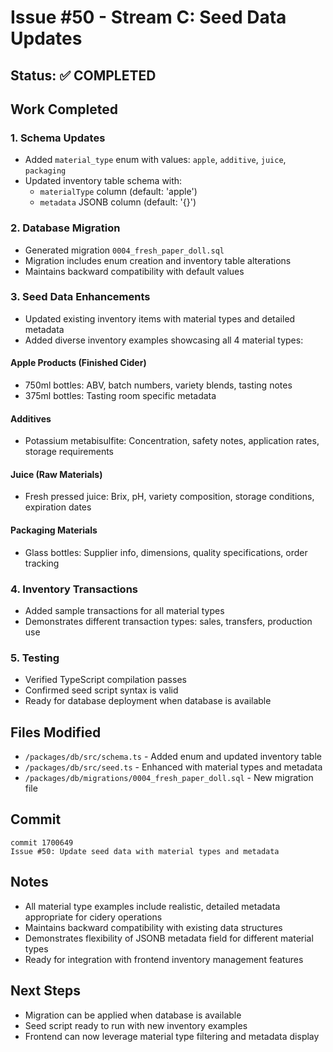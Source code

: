 # Issue #50 - Stream C: Seed Data Updates

## Status: ✅ COMPLETED

## Work Completed

### 1. Schema Updates
- Added `material_type` enum with values: `apple`, `additive`, `juice`, `packaging`
- Updated inventory table schema with:
  - `materialType` column (default: 'apple')
  - `metadata` JSONB column (default: '{}')

### 2. Database Migration
- Generated migration `0004_fresh_paper_doll.sql`
- Migration includes enum creation and inventory table alterations
- Maintains backward compatibility with default values

### 3. Seed Data Enhancements
- Updated existing inventory items with material types and detailed metadata
- Added diverse inventory examples showcasing all 4 material types:

#### Apple Products (Finished Cider)
- 750ml bottles: ABV, batch numbers, variety blends, tasting notes
- 375ml bottles: Tasting room specific metadata

#### Additives
- Potassium metabisulfite: Concentration, safety notes, application rates, storage requirements

#### Juice (Raw Materials)
- Fresh pressed juice: Brix, pH, variety composition, storage conditions, expiration dates

#### Packaging Materials
- Glass bottles: Supplier info, dimensions, quality specifications, order tracking

### 4. Inventory Transactions
- Added sample transactions for all material types
- Demonstrates different transaction types: sales, transfers, production use

### 5. Testing
- Verified TypeScript compilation passes
- Confirmed seed script syntax is valid
- Ready for database deployment when database is available

## Files Modified
- `/packages/db/src/schema.ts` - Added enum and updated inventory table
- `/packages/db/src/seed.ts` - Enhanced with material types and metadata
- `/packages/db/migrations/0004_fresh_paper_doll.sql` - New migration file

## Commit
```
commit 1700649
Issue #50: Update seed data with material types and metadata
```

## Notes
- All material type examples include realistic, detailed metadata appropriate for cidery operations
- Maintains backward compatibility with existing data structures
- Demonstrates flexibility of JSONB metadata field for different material types
- Ready for integration with frontend inventory management features

## Next Steps
- Migration can be applied when database is available
- Seed script ready to run with new inventory examples
- Frontend can now leverage material type filtering and metadata display